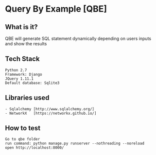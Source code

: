 Query By Example [QBE]
======================

What is it?
-----------

QBE will generate SQL statement dynamically depending on users inputs and show the results

Tech Stack
----------

	Python 2.7
	Framework: Django
	JQuery 1.11.1
	Default database: Sqlite3	

Libraries used
--------------

	- Sqlalchemy [http://www.sqlalchemy.org/]
	- NetworkX   [https://networkx.github.io/] 	
	
How to test
-----------

	Go to qbe folder
	run command: python manage.py runserver --nothreading --noreload
	open http://localhost:8000/
	
